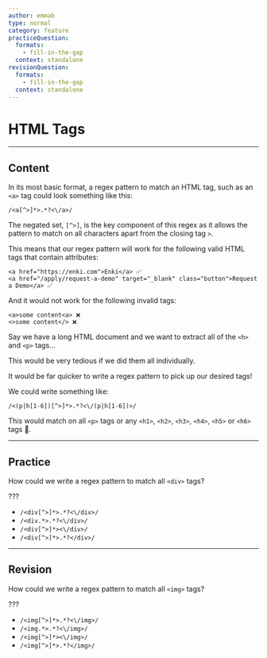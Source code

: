 ```yaml
---
author: emmab
type: normal
category: feature
practiceQuestion:
  formats:
    - fill-in-the-gap
  context: standalone
revisionQuestion:
  formats:
    - fill-in-the-gap
  context: standalone
---
```


# HTML Tags


---

## Content

In its most basic format, a regex pattern to match an HTML tag, such as an `<a>` tag could look something like this:

`/<a[^>]*>.*?<\/a>/`

The negated set, `[^>]`, is the key component of this regex as it allows the pattern to match on all characters apart from the closing tag `>`.

This means that our regex pattern will work for the following valid HTML tags that contain attributes:

```plain-text
<a href="https://enki.com">Enki</a> ✅
<a href="/apply/request-a-demo" target="_blank" class="button">Request a Demo</a> ✅
```

And it would not work for the following invalid tags:

    <a>some content<a> ❌
    <>some content</> ❌

Say we have a long HTML document and we want to extract all of the `<h>` and `<p>` tags...

This would be very tedious if we did them all individually.

It would be far quicker to write a regex pattern to pick up our desired tags!

We could write something like:

`/<(p|h[1-6])[^>]*>.*?<\/(p|h[1-6])>/`

This would match on all `<p>` tags or any `<h1>`, `<h2>`, `<h3>`, `<h4>`, `<h5>` or `<h6>` tags 🎉.


---

## Practice

How could we write a regex pattern to match all `<div>` tags?

???

- `/<div[^>]*>.*?<\/div>/`
- `/<div.*>.*?<\/div>/`
- `/<div[^>]*><\/div>/`
- `/<div[^>]*>.*?</div>/`


---

## Revision

How could we write a regex pattern to match all `<img>` tags?

???

- `/<img[^>]*>.*?<\/img>/`
- `/<img.*>.*?<\/img>/`
- `/<img[^>]*><\/img>/`
- `/<img[^>]*>.*?</img>/`
